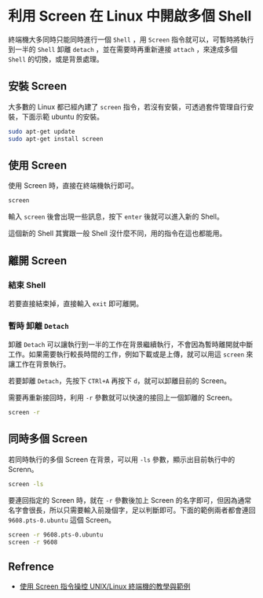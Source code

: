 # 利用 Screen 在 Linux 中開啟多個 Shell

終端機大多同時只能同時進行一個 `Shell` ，用 `Screen` 指令就可以，可暫時將執行到一半的 `Shell` 卸離 `detach` ，並在需要時再重新連接 `attach` ，來達成多個 `Shell` 的切換，或是背景處理。

## 安裝 Screen

大多數的 Linux 都已經內建了 `screen` 指令，若沒有安裝，可透過套件管理自行安裝，下面示範 ubuntu 的安裝。

```bash
sudo apt-get update
sudo apt-get install screen
```

## 使用 Screen

使用 Screen 時，直接在終端機執行即可。

```bash
screen
```

輸入 `screen` 後會出現一些訊息，按下 `enter` 後就可以進入新的 Shell。

這個新的 Shell 其實跟一般 Shell 沒什麼不同，用的指令在這也都能用。

## 離開 Screen

### 結束 Shell

若要直接結束掉，直接輸入 `exit` 即可離開。

### 暫時 卸離 `Detach`

卸離 `Detach` 可以讓執行到一半的工作在背景繼續執行，不會因為暫時離開就中斷工作。如果需要執行較長時間的工作，例如下載或是上傳，就可以用這 `screen` 來讓工作在背景執行。

若要卸離 `Detach`，先按下 `CTRl+A` 再按下 `d`，就可以卸離目前的 Screen。

需要再重新接回時，利用 `-r` 參數就可以快速的接回上一個卸離的 Screen。

```bash
screen -r
```

## 同時多個 Screen

若同時執行的多個 Screen 在背景，可以用 `-ls` 參數，顯示出目前執行中的 Screnn。

```bash
screen -ls
```

要連回指定的 Screen 時，就在 `-r` 參數後加上 Screen 的名字即可，但因為通常名字會很長，所以只需要輸入前幾個字，足以判斷即可。下面的範例兩者都會連回 `9608.pts-0.ubuntu` 這個 Screen。

```bash
screen -r 9608.pts-0.ubuntu
screen -r 9608
```

## Refrence

- [使用 Screen 指令操控 UNIX/Linux 終端機的教學與範例](https://blog.gtwang.org/linux/screen-command-examples-to-manage-linux-terminals/)
